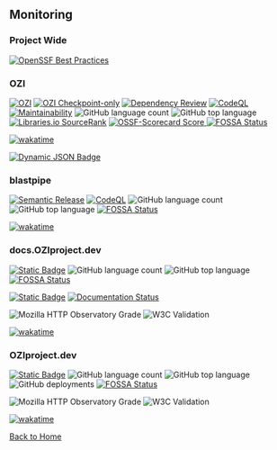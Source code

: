 
## Monitoring

### Project Wide

[![OpenSSF Best Practices](https://www.bestpractices.dev/projects/7515/badge)](https://www.bestpractices.dev/projects/7515)

### OZI
[![OZI](https://github.com/OZI-Project/OZI/actions/workflows/dist-workflow.yml/badge.svg?branch=0.0)](https://github.com/OZI-Project/OZI/actions/workflows/dist-workflow.yml) [![OZI Checkpoint-only](https://github.com/OZI-Project/OZI/actions/workflows/dev-workflow.yml/badge.svg?branch=dev)](https://github.com/OZI-Project/OZI/actions/workflows/dev-workflow.yml) [![Dependency Review](https://github.com/OZI-Project/OZI/actions/workflows/dependency-review.yml/badge.svg?branch=main)](https://github.com/OZI-Project/OZI/actions/workflows/dependency-review.yml) [![CodeQL](https://github.com/rjdbcm/OZI/actions/workflows/github-code-scanning/codeql/badge.svg)](https://github.com/rjdbcm/OZI/actions/workflows/github-code-scanning/codeql) [![Maintainability](https://api.codeclimate.com/v1/badges/b8b13dc4a425f83687ce/maintainability)](https://codeclimate.com/github/OZI-Project/OZI/maintainability) ![GitHub language count](https://img.shields.io/github/languages/count/rjdbcm/ozi)
 ![GitHub top language](https://img.shields.io/github/languages/top/rjdbcm/ozi) [![Libraries.io SourceRank](https://img.shields.io/librariesio/sourcerank/pypi/OZI?link=https%3A%2F%2Flibraries.io%2Fpypi%2FOZI%2Fsourcerank)](https://libraries.io/pypi/OZI/sourcerank) [![OSSF-Scorecard Score](https://img.shields.io/ossf-scorecard/github.com/OZI-Project/OZI?label=OpenSSF%20Scorecard)
](https://securityscorecards.dev/viewer/?uri=github.com%2FOZI-Project%2FOZI) [![FOSSA Status](https://app.fossa.com/api/projects/git%2Bgithub.com%2Frjdbcm%2Fozi.svg?type=shield&issueType=license)](https://app.fossa.com/projects/git%2Bgithub.com%2Frjdbcm%2Fozi?ref=badge_shield)

[![wakatime](https://wakatime.com/badge/github/rjdbcm/ozi.svg)](https://wakatime.com/badge/github/rjdbcm/ozi)

[![Dynamic JSON Badge](https://img.shields.io/badge/dynamic/json?url=https%3A%2F%2Fwww.oziproject.dev%2Fapi.json&query=%24.spec.version&logo=json&label=JSON%20API&link=https%3A%2F%2Fwww.oziproject.dev%2Fapi.json)](https://www.oziproject.dev/api.json)

### blastpipe

[![Semantic Release](https://github.com/rjdbcm/blastpipe/actions/workflows/ozi.yml/badge.svg)](https://github.com/rjdbcm/blastpipe/actions/workflows/ozi.yml) [![CodeQL](https://github.com/rjdbcm/blastpipe/actions/workflows/github-code-scanning/codeql/badge.svg)](https://github.com/rjdbcm/blastpipe/actions/workflows/github-code-scanning/codeql) ![GitHub language count](https://img.shields.io/github/languages/count/rjdbcm/blastpipe)
 ![GitHub top language](https://img.shields.io/github/languages/top/rjdbcm/blastpipe) 
[![FOSSA Status](https://app.fossa.com/api/projects/git%2Bgithub.com%2Frjdbcm%2Fblastpipe.svg?type=shield&issueType=license)](https://app.fossa.com/projects/git%2Bgithub.com%2Frjdbcm%2Fblastpipe?ref=badge_shield)

[![wakatime](https://wakatime.com/badge/github/rjdbcm/blastpipe.svg)](https://wakatime.com/badge/github/rjdbcm/blastpipe)

### docs.OZIproject.dev

[![Static Badge](https://img.shields.io/badge/OZI.docs%20%F0%9F%94%97---?logo=github&color=grey)](https://github.com/rjdbcm/OZI.docs/) ![GitHub language count](https://img.shields.io/github/languages/count/rjdbcm/OZI.docs)
 ![GitHub top language](https://img.shields.io/github/languages/top/rjdbcm/OZI.docs) [![FOSSA Status](https://app.fossa.com/api/projects/git%2Bgithub.com%2Frjdbcm%2Fozi.docs.svg?type=shield&issueType=license)](https://app.fossa.com/projects/git%2Bgithub.com%2Frjdbcm%2Fozi.docs?ref=badge_shield)

[![Static Badge](https://img.shields.io/badge/-ozi%20%F0%9F%94%97-grey?logo=readthedocs)](https://readthedocs.org/projects/ozi/) [![Documentation Status](https://readthedocs.org/projects/ozi/badge/?version=latest)](https://docs.oziproject.dev/en/latest/?badge=latest)

![Mozilla HTTP Observatory Grade](https://img.shields.io/mozilla-observatory/grade/docs.oziproject.dev?publish&logo=mozilla) ![W3C Validation](https://img.shields.io/w3c-validation/html?targetUrl=https%3A%2F%2Fdocs.oziproject.dev)

[![wakatime](https://wakatime.com/badge/github/rjdbcm/ozi.docs.svg)](https://wakatime.com/badge/github/rjdbcm/ozi.docs)

### OZIproject.dev

[![Static Badge](https://img.shields.io/badge/-OZIproject.dev%20%F0%9F%94%97-grey?logo=github)](https://github.com/rjdbcm/OZIproject.dev/) ![GitHub language count](https://img.shields.io/github/languages/count/rjdbcm/OZIproject.dev)
 ![GitHub top language](https://img.shields.io/github/languages/top/rjdbcm/OZIproject.dev) ![GitHub deployments](https://img.shields.io/github/deployments/rjdbcm/OZIproject.dev/github-pages) [![FOSSA Status](https://app.fossa.com/api/projects/git%2Bgithub.com%2Frjdbcm%2FOZIproject.dev.svg?type=shield&issueType=license)](https://app.fossa.com/projects/git%2Bgithub.com%2Frjdbcm%2FOZIproject.dev?ref=badge_shield)

![Mozilla HTTP Observatory Grade](https://img.shields.io/mozilla-observatory/grade/oziproject.dev?publish&logo=mozilla) ![W3C Validation](https://img.shields.io/w3c-validation/html?targetUrl=https%3A%2F%2Foziproject.dev)

[![wakatime](https://wakatime.com/badge/github/rjdbcm/OZIproject.dev.svg)](https://wakatime.com/badge/github/rjdbcm/OZIproject.dev)

[Back to Home](./README.md)
